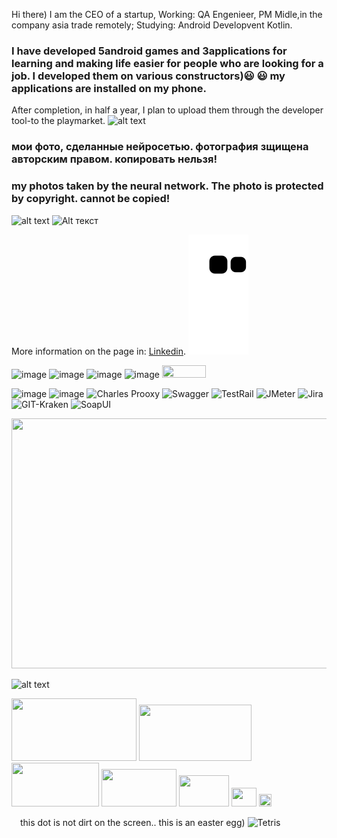  Hi there) I am the CEO of a startup, Working: QA Engenieer, PM Midle,in the company asia trade remotely; Studying: Android Developvent Kotlin.
### I have developed 5android games and 3applications for learning and making life easier for people who are looking for a job. I developed them on various constructors):smiley: :smiley: my applications are installed on my phone.
After completion, in half a year, I plan to upload them through the developer tool-to the playmarket.
![alt text](https://drive.google.com/uc?id=1Pdsgan0DlGhTWGDsrvlTKiNdAkyYX6og)
### мои фото, сделанные нейросетью. фотография зщищена авторским правом. копировать нельзя!
### my photos taken by the neural network. The photo is protected by copyright. cannot be copied!
![alt text](https://drive.google.com/uc?export=view&id=13Jcq1yF5Oz55j9_PQlo2866y4EvF9FMU)
![Alt текст](https://drive.google.com/uc?export=view&id=1bSGJphwzTClXmvABDCHHx_G4ooCClu18)


More information on the page in: [Linkedin](https://www.linkedin.com/in/%D1%88%D0%BC%D0%B5%D0%BB%D1%91%D0%B2). 
![Snake animation](https://raw.githubusercontent.com/muhiqsimui/muhiqsimui/output/github-contribution-grid-snake.svg)

  ![image](https://camo.githubusercontent.com/0ac526200358c3cd09ca0eae4bc7149282c173b5fb1de1636715f18b9ab346ba/68747470733a2f2f696d672e736869656c64732e696f2f62616467652f4a6176615363726970742d4637444631453f7374796c653d666c6174266c6f676f3d4a617661536372697074266c6f676f436f6c6f723d7768697465)
![image](https://camo.githubusercontent.com/78ee95caa9c866b28a4d1ae892b506ac70f3476b445cda9f242ae6e55a1e08e7/68747470733a2f2f696d672e736869656c64732e696f2f62616467652f6b6f746c696e2d2532333030393544352e7376673f7374796c653d666c6174266c6f676f3d6b6f746c696e)
![image](https://camo.githubusercontent.com/7c47c0d734cdcb66a9b86d4abed131865b3a90d920fb9c1d915210e89081eb73/68747470733a2f2f696d672e736869656c64732e696f2f62616467652f2d507974686f6e2d3337373641423f7374796c653d666c61742d737175617265266c6f676f3d507974686f6e266c6f676f436f6c6f723d7768697465)
![image](https://camo.githubusercontent.com/779f9a01c244fb737d351d3256288537428012c3cc755e70e7c5663afc1b7c01/68747470733a2f2f696d672e736869656c64732e696f2f62616467652f4d7953514c2d3434373941313f7374796c653d666c6174266c6f676f3d4d7953514c266c6f676f436f6c6f723d7768697465)
<img src="https://camo.githubusercontent.com/10f99fdd0657fedc9e677391ccccefd5c053c8adc01285b3ea6fedc320d33829/68747470733a2f2f6375746577616c6c70617065722e6f72672f32372f62696e6172792d636f64652d77616c6c70617065722d6769662f62696e6172792d636f64652d676966732d6765742d7468652d626573742d6769662d6f6e2d67697068792e676966" width="70" height="20">


![image](https://camo.githubusercontent.com/879423585ed087f3c973857c43ba7e7d84f52c993d2c937055726339fbf921d9/68747470733a2f2f696d672e736869656c64732e696f2f62616467652f506f73746d616e2d4646364333373f7374796c653d666f722d7468652d6261646765266c6f676f3d506f73746d616e266c6f676f436f6c6f723d7768697465)
![image](https://camo.githubusercontent.com/80bf6ed19e96cefee6988ece8a5480867c4e79c01d21e42a7e1ed70eb895618b/68747470733a2f2f696d672e736869656c64732e696f2f62616467652f416e64726f69642d3031373543323f7374796c653d666f722d7468652d6261646765266c6f676f3d616e64726f6964266c6f676f436f6c6f723d7768697465)
![Charles Prooxy](https://github.com/your-username/your-repository/blob/main/images/postman.png)
![Swagger](https://github.com/your-username/your-repository/blob/main/images/swagger.png)
![TestRail](https://github.com/your-username/your-repository/blob/main/images/g-metr.png)
![JMeter ](https://github.com/your-username/your-repository/blob/main/images/g-metr.png)
![Jira](https://github.com/your-username/your-repository/blob/main/images/g-metr.png)
![GIT-Kraken](https://github.com/your-username/your-repository/blob/main/images/g-metr.png)
![SoapUI](https://github.com/your-username/your-repository/blob/main/images/g-metr.png)

<img src="https://camo.githubusercontent.com/10f99fdd0657fedc9e677391ccccefd5c053c8adc01285b3ea6fedc320d33829/68747470733a2f2f6375746577616c6c70617065722e6f72672f32372f62696e6172792d636f64652d77616c6c70617065722d6769662f62696e6172792d636f64652d676966732d6765742d7468652d626573742d6769662d6f6e2d67697068792e676966" width="1000" height="400">



![alt text](https://camo.githubusercontent.com/10f99fdd0657fedc9e677391ccccefd5c053c8adc01285b3ea6fedc320d33829/68747470733a2f2f6375746577616c6c70617065722e6f72672f32372f62696e6172792d636f64652d77616c6c70617065722d6769662f62696e6172792d636f64652d676966732d6765742d7468652d626573742d6769662d6f6e2d67697068792e676966)

<img src="https://camo.githubusercontent.com/10f99fdd0657fedc9e677391ccccefd5c053c8adc01285b3ea6fedc320d33829/68747470733a2f2f6375746577616c6c70617065722e6f72672f32372f62696e6172792d636f64652d77616c6c70617065722d6769662f62696e6172792d636f64652d676966732d6765742d7468652d626573742d6769662d6f6e2d67697068792e676966" width="200" height="100">

<!-- Первый раз -->
<img src="https://camo.githubusercontent.com/10f99fdd0657fedc9e677391ccccefd5c053c8adc01285b3ea6fedc320d33829/68747470733a2f2f6375746577616c6c70617065722e6f72672f32372f62696e6172792d636f64652d77616c6c70617065722d6769662f62696e6172792d636f64652d676966732d6765742d7468652d626573742d6769662d6f6e2d67697068792e676966" width="180" height="90">
<!-- Второй раз -->

<img src="https://camo.githubusercontent.com/10f99fdd0657fedc9e677391ccccefd5c053c8adc01285b3ea6fedc320d33829/68747470733a2f2f6375746577616c6c70617065722e6f72672f32372f62696e6172792d636f64652d77616c6c70617065722d6769662f62696e6172792d636f64652d676966732d6765742d7468652d626573742d6769662d6f6e2d67697068792e676966" width="140" height="70">
<!-- Четвертый раз -->
<img src="https://camo.githubusercontent.com/10f99fdd0657fedc9e677391ccccefd5c053c8adc01285b3ea6fedc320d33829/68747470733a2f2f6375746577616c6c70617065722e6f72672f32372f62696e6172792d636f64652d77616c6c70617065722d6769662f62696e6172792d636f64652d676966732d6765742d7468652d626573742d6769662d6f6e2d67697068792e676966" width="120" height="60">

<!-- Шестой раз -->
<img src="https://camo.githubusercontent.com/10f99fdd0657fedc9e677391ccccefd5c053c8adc01285b3ea6fedc320d33829/68747470733a2f2f6375746577616c6c70617065722e6f72672f32372f62696e6172792d636f64652d77616c6c70617065722d6769662f62696e6172792d636f64652d676966732d6765742d7468652d626573742d6769662d6f6e2d67697068792e676966" width="80" height="50">
<!-- Седьмой раз -->

<img src="https://camo.githubusercontent.com/10f99fdd0657fedc9e677391ccccefd5c053c8adc01285b3ea6fedc320d33829/68747470733a2f2f6375746577616c6c70617065722e6f72672f32372f62696e6172792d636f64652d77616c6c70617065722d6769662f62696e6172792d636f64652d676966732d6765742d7468652d626573742d6769662d6f6e2d67697068792e676966" width="40" height="30">
<!-- Девятый раз -->
<img src="https://camo.githubusercontent.com/10f99fdd0657fedc9e677391ccccefd5c053c8adc01285b3ea6fedc320d33829/68747470733a2f2f6375746577616c6c70617065722e6f72672f32372f62696e6172792d636f64652d77616c6c70617065722d6769662f62696e6172792d636f64652d676966732d6765742d7468652d626573742d6769662d6f6e2d67697068792e676966" width="20" height="20">

<img src="https://camo.githubusercontent.com/10f99fdd0657fedc9e677391ccccefd5c053c8adc01285b3ea6fedc320d33829/68747470733a2f2f6375746577616c6c70617065722e6f72672f32372f62696e6172792d636f64652d77616c6c70617065722d6769662f62696e6172792d636f64652d676966732d6765742d7468652d626573742d6769662d6f6e2d67697068792e676966" width="10" height="5"> this dot is not dirt on the screen.. this is an easter egg)
![Tetris](https://github.com/PrashantMhrzn/PrashantMhrzn/raw/main/Tetris_Game.gif)

